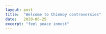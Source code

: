 ```yaml
---
layout: post
title:  "Welcome to Chinmoy controversies"
date:   2020-06-25
excerpt: "feel peace inmost"
---
```

